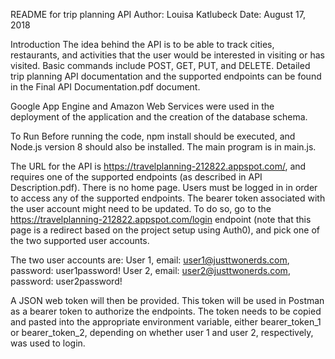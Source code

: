 README for trip planning API
Author: Louisa Katlubeck
Date: August 17, 2018

Introduction
The idea behind the API is to be able to track cities, restaurants, and activities that the user would be interested in visiting or has visited. Basic commands include POST, GET, PUT, and DELETE. Detailed trip planning API documentation and the supported endpoints can be found in the Final API Documentation.pdf document. 

Google App Engine and Amazon Web Services were used in the deployment of the application and the creation of the database schema. 

To Run 
Before running the code, npm install should be executed, and Node.js version 8 should also be installed. The main program is in main.js.

The URL for the API is  https://travelplanning-212822.appspot.com/, and requires one of the supported endpoints (as described in API Description.pdf). There is no home page. Users must be logged in in order to access any of the supported endpoints. The bearer token associated with the user account might need to be updated. To do so, go to the  https://travelplanning-212822.appspot.com/login endpoint (note that this page is a redirect based on the project setup using Auth0), and pick one of the two supported user accounts.

The two user accounts are:
User 1, email: user1@justtwonerds.com, password: user1password!
User 2, email: user2@justtwonerds.com, password: user2password!

A JSON web token will then be provided. This token will be used in Postman as a bearer token to authorize the endpoints. The token needs to be copied and pasted into the appropriate environment variable, either bearer_token_1 or bearer_token_2, depending on whether user 1 and user 2, respectively, was used to login.


